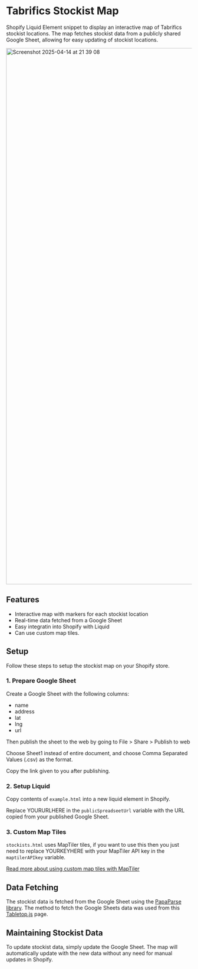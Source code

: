 # Tabrifics Stockist Map
Shopify Liquid Element snippet to display an interactive map of Tabrifics stockist locations. The map fetches stockist data from a publicly shared Google Sheet, allowing for easy updating of stockist locations.

<img width="1453" alt="Screenshot 2025-04-14 at 21 39 08" src="https://github.com/user-attachments/assets/e000591a-5e81-4afd-a8ed-389acf956b39" />

## Features
- Interactive map with markers for each stockist location
- Real-time data fetched from a Google Sheet
- Easy integratin into Shopify with Liquid
- Can use custom map tiles.

## Setup
Follow these steps to setup the stockist map on your Shopify store.

### 1. Prepare Google Sheet
Create a Google Sheet with the following columns:
- name
- address
- lat
- lng
- url

Then publish the sheet to the web by going to File > Share > Publish to web

Choose Sheet1 instead of entire document, and choose Comma Separated Values (.csv) as the format.

Copy the link given to you after publishing.

### 2. Setup Liquid
Copy contents of `example.html` into a new liquid element in Shopify. 

Replace YOURURLHERE in the `publicSpreadseetUrl` variable with the URL copied from your published Google Sheet.

### 3. Custom Map Tiles
`stockists.html` uses MapTiler tiles, if you want to use this then you just need to replace YOURKEYHERE with your MapTiler API key in the `maptilerAPIkey` variable.

[Read more about using custom map tiles with MapTiler](https://docs.maptiler.com/leaflet/examples/raster-tiles-in-leaflet-js/)

## Data Fetching

The stockist data is fetched from the Google Sheet using the [PapaParse library](https://github.com/mholt/PapaParse). The method to fetch the Google Sheets data was used from this [Tabletop.js](https://github.com/jsoma/tabletop) page.

## Maintaining Stockist Data

To update stockist data, simply update the Google Sheet. The map will automatically update with the new data without any need for manual updates in Shopify.
